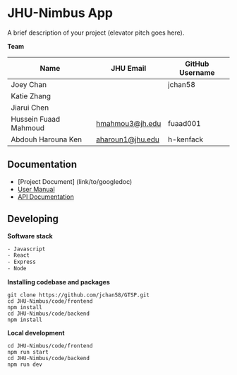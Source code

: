 # JHU-Nimbus App

A brief description of your project (elevator pitch goes here).

**Team**

| Name | JHU Email | GitHub Username |
| ---- | --------- | --------------- |
| Joey Chan |   |  jchan58 |
| Katie Zhang |   |   |
| Jiarui Chen |   |   | 
| Hussein Fuaad Mahmoud | hmahmou3@jh.edu |fuaad001 |
| Abdouh Harouna Ken | aharoun1@jhu.edu | h-kenfack | 


## Documentation

* [Project Document] (link/to/googledoc)
* [User Manual](link/to/GitHubPage)
* [API Documentation](link/to/GitHubPage/api)


## Developing

**Software stack**
``` sh
- Javascript
- React
- Express
- Node

```
**Installing codebase and packages**
```shell
git clone https://github.com/jchan58/GTSP.git
cd JHU-Nimbus/code/frontend
npm install
cd JHU-Nimbus/code/backend
npm install
```

**Local development**
```shell
cd JHU-Nimbus/code/frontend
npm run start
cd JHU-Nimbus/code/backend
npm run dev
```
